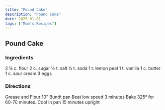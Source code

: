 ```yaml
---
title: "Pound Cake"
description: "Pound Cake"
date: 2025-01-01
tags: ["Mom's Recipes"]
---
```


## Pound Cake

### Ingredients

2 ¼ c. flour
2 c. sugar
½ t. salt
½ t. soda
1 t. lemon peal
1 t. vanilla
1 c. butter
1 c. sour cream
3 eggs
 
### Directions

Grease and Flour 10" Bundt pan
Beat low speed 3 minutes
Bake 325° for 60-70 minutes. 
Cool in pan 15 minutes upright

